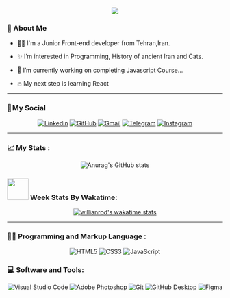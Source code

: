 <h1 align="center">
    <img src="https://readme-typing-svg.herokuapp.com/?lines=Welcome,+There!+😊;I'm+Milad+Nz;&center=true&font=Vazirmatn&weight=900&duration=3000&pause=1000&height=50&width=600&color=E32934&size=30">
</h1>

### 🧔 About Me 

- 👨‍💻  I'm a Junior Front-end developer from Tehran,Iran.
- ✨ I’m interested in Programming, History of ancient Iran and Cats.

- 🔭  I’m currently working on completing Javascript Course...
- 🔥  My next step is learning React 

---

### 📌 My Social

<div align="center">
    
[![Linkedin](https://img.shields.io/badge/LinkedIn-0A66C2?logo=Linkedin&logoColor=white&style=for-the-badge)]([www.linkedin.com/in/milad-nz](https://www.linkedin.com/in/milad-nz/))
[![GitHub](https://img.shields.io/badge/GitHub-181717?logo=GitHub&logoColor=white&style=for-the-badge)](https://github.com/MiladNz)
[![Gmail](https://img.shields.io/badge/Gmail-EA4335?logo=Gmail&logoColor=white&style=for-the-badge)](mailto:milad.n91@gmail.com)
[![Telegram](https://img.shields.io/badge/Telegram-229ED9?logo=Telegram&logoColor=white&style=for-the-badge)](https://t.me/milizd)
[![Instagram](https://img.shields.io/badge/Instagram-E4405F?logo=Instagram&logoColor=white&style=for-the-badge)](https://www.instagram.com/imiladev_front)
    
</div>

---
  
### 📈 My Stats :

<div align="center">
  
![Anurag's GitHub stats](https://github-readme-stats.vercel.app/api?username=miladnz&count_private=true&show_icons=true&theme=swift)

</div>

###  <img src="https://media.giphy.com/media/WUlplcMpOCEmTGBtBW/giphy.gif" width="50"> Week Stats By Wakatime:

<div align="center">
  
[![willianrod's wakatime stats](https://github-readme-stats.vercel.app/api/wakatime?username=miladnz&hide_title=true&layout=compact)](https://github.com/anuraghazra/github-readme-stats)

</div> 
  
---


### 👨‍💻 Programming and Markup Language :

<div align="center">
  
![HTML5](https://img.shields.io/badge/HTML5-E34F26?logo=HTML5&logoColor=white&style=for-the-badge)
![CSS3](https://img.shields.io/badge/CSS3-1572B6?logo=CSS3&logoColor=white&style=for-the-badge)
![JavaScript](https://img.shields.io/badge/JavaScript-F7DF1E?logo=JavaScript&logoColor=black&style=for-the-badge)

</div>

### 💻 Software and Tools:

<div align="center">
  
![Visual Studio Code](https://img.shields.io/badge/Visual&nbsp;Studio&nbsp;Code-007ACC?logo=VisualStudioCode&logoColor=white&style=for-the-badge)
![Adobe Photoshop](https://img.shields.io/badge/Adobe&nbsp;Photoshop-31A8FF?logo=AdobePhotoshop&logoColor=white&style=for-the-badge)
![Git](https://img.shields.io/badge/Git-F05032?logo=Git&logoColor=white&style=for-the-badge)
![GitHub Desktop](https://img.shields.io/badge/GitHub&nbsp;Desktop-8034a9?logo=GitHub&logoColor=white&style=for-the-badge)
![Figma](https://img.shields.io/badge/Figma-F24E1E?logo=Figma&logoColor=white&style=for-the-badge)
  
 </div>
